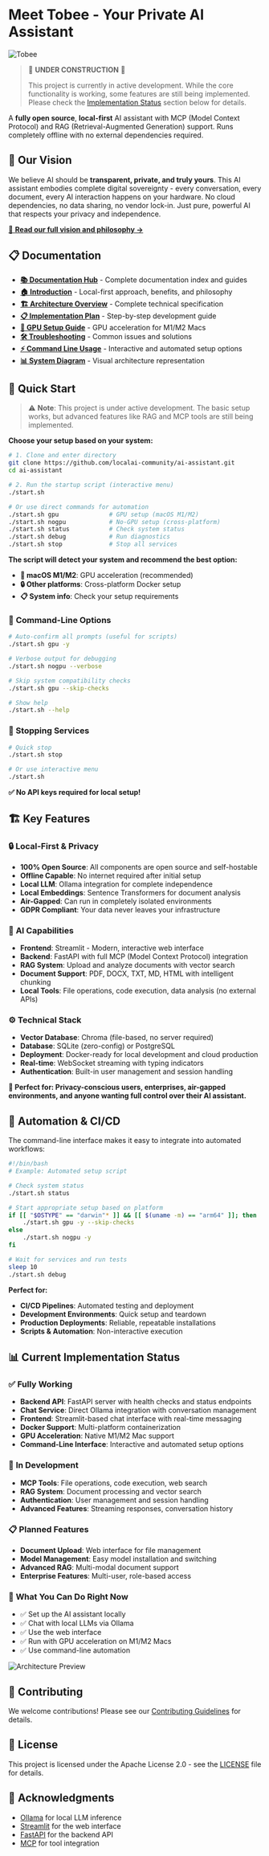 # Meet Tobee - Your Private AI Assistant

![Tobee](docs/img/sloth-logo.png)

> 🚧 **UNDER CONSTRUCTION** 🚧
> 
> This project is currently in active development. While the core functionality is working, some features are still being implemented. Please check the [Implementation Status](#-current-implementation-status) section below for details.

A **fully open source**, **local-first** AI assistant with MCP (Model Context Protocol) and RAG (Retrieval-Augmented Generation) support. Runs completely offline with no external dependencies required.

## 🎯 Our Vision

We believe AI should be **transparent, private, and truly yours**. This AI assistant embodies complete digital sovereignty - every conversation, every document, every AI interaction happens on your hardware. No cloud dependencies, no data sharing, no vendor lock-in. Just pure, powerful AI that respects your privacy and independence.

[📖 **Read our full vision and philosophy →**](docs/INTRODUCTION.md)

## 📋 Documentation

- **[📚 Documentation Hub](docs/README.md)** - Complete documentation index and guides
- **[🏠 Introduction](docs/INTRODUCTION.md)** - Local-first approach, benefits, and philosophy
- **[🏗️ Architecture Overview](docs/ARCHITECTURE.md)** - Complete technical specification
- **[📋 Implementation Plan](docs/IMPLEMENTATION_PLAN.md)** - Step-by-step development guide
- **[🍎 GPU Setup Guide](docs/GPU_SETUP.md)** - GPU acceleration for M1/M2 Macs
- **[🛠️ Troubleshooting](docs/TROUBLESHOOTING.md)** - Common issues and solutions
- **[⚡ Command Line Usage](docs/COMMAND_LINE_USAGE.md)** - Interactive and automated setup options
- **[📊 System Diagram](docs/img/architecture-diagram.svg)** - Visual architecture representation

## 🚀 Quick Start

> ⚠️ **Note**: This project is under active development. The basic setup works, but advanced features like RAG and MCP tools are still being implemented.

**Choose your setup based on your system:**

```bash
# 1. Clone and enter directory
git clone https://github.com/localai-community/ai-assistant.git
cd ai-assistant

# 2. Run the startup script (interactive menu)
./start.sh

# Or use direct commands for automation
./start.sh gpu              # GPU setup (macOS M1/M2)
./start.sh nogpu            # No-GPU setup (cross-platform)
./start.sh status           # Check system status
./start.sh debug            # Run diagnostics
./start.sh stop             # Stop all services
```

**The script will detect your system and recommend the best option:**

- **🍎 macOS M1/M2**: GPU acceleration (recommended)
- **🔒 Other platforms**: Cross-platform Docker setup
- **📋 System info**: Check your setup requirements

### 🎯 **Command-Line Options**

```bash
# Auto-confirm all prompts (useful for scripts)
./start.sh gpu -y

# Verbose output for debugging
./start.sh nogpu --verbose

# Skip system compatibility checks
./start.sh gpu --skip-checks

# Show help
./start.sh --help
```

### 🛑 Stopping Services

```bash
# Quick stop
./start.sh stop

# Or use interactive menu
./start.sh
```

**✅ No API keys required for local setup!**

## 🏗️ Key Features

### 🔒 **Local-First & Privacy**
- **100% Open Source**: All components are open source and self-hostable
- **Offline Capable**: No internet required after initial setup
- **Local LLM**: Ollama integration for complete independence
- **Local Embeddings**: Sentence Transformers for document analysis
- **Air-Gapped**: Can run in completely isolated environments
- **GDPR Compliant**: Your data never leaves your infrastructure

### 🤖 **AI Capabilities**
- **Frontend**: Streamlit - Modern, interactive web interface
- **Backend**: FastAPI with full MCP (Model Context Protocol) integration
- **RAG System**: Upload and analyze documents with vector search
- **Document Support**: PDF, DOCX, TXT, MD, HTML with intelligent chunking
- **Local Tools**: File operations, code execution, data analysis (no external APIs)

### ⚙️ **Technical Stack**
- **Vector Database**: Chroma (file-based, no server required)
- **Database**: SQLite (zero-config) or PostgreSQL
- **Deployment**: Docker-ready for local development and cloud production
- **Real-time**: WebSocket streaming with typing indicators
- **Authentication**: Built-in user management and session handling

**🎯 Perfect for: Privacy-conscious users, enterprises, air-gapped environments, and anyone wanting full control over their AI assistant.**

## 🤖 Automation & CI/CD

The command-line interface makes it easy to integrate into automated workflows:

```bash
#!/bin/bash
# Example: Automated setup script

# Check system status
./start.sh status

# Start appropriate setup based on platform
if [[ "$OSTYPE" == "darwin"* ]] && [[ $(uname -m) == "arm64" ]]; then
    ./start.sh gpu -y --skip-checks
else
    ./start.sh nogpu -y
fi

# Wait for services and run tests
sleep 10
./start.sh debug
```

**Perfect for:**
- **CI/CD Pipelines**: Automated testing and deployment
- **Development Environments**: Quick setup and teardown
- **Production Deployments**: Reliable, repeatable installations
- **Scripts & Automation**: Non-interactive execution

## 📊 Current Implementation Status

### ✅ **Fully Working**
- **Backend API**: FastAPI server with health checks and status endpoints
- **Chat Service**: Direct Ollama integration with conversation management
- **Frontend**: Streamlit-based chat interface with real-time messaging
- **Docker Support**: Multi-platform containerization
- **GPU Acceleration**: Native M1/M2 Mac support
- **Command-Line Interface**: Interactive and automated setup options

### 🚧 **In Development**
- **MCP Tools**: File operations, code execution, web search
- **RAG System**: Document processing and vector search
- **Authentication**: User management and session handling
- **Advanced Features**: Streaming responses, conversation history

### 📋 **Planned Features**
- **Document Upload**: Web interface for file management
- **Model Management**: Easy model installation and switching
- **Advanced RAG**: Multi-modal document support
- **Enterprise Features**: Multi-user, role-based access

### 🎯 **What You Can Do Right Now**
- ✅ Set up the AI assistant locally
- ✅ Chat with local LLMs via Ollama
- ✅ Use the web interface
- ✅ Run with GPU acceleration on M1/M2 Macs
- ✅ Use command-line automation

![Architecture Preview](docs/img/architecture-diagram.svg)

## 🤝 Contributing

We welcome contributions! Please see our [Contributing Guidelines](CONTRIBUTING.md) for details.

## 📄 License

This project is licensed under the Apache License 2.0 - see the [LICENSE](LICENSE) file for details.

## 🙏 Acknowledgments

- [Ollama](https://ollama.ai) for local LLM inference
- [Streamlit](https://streamlit.io) for the web interface
- [FastAPI](https://fastapi.tiangolo.com) for the backend API
- [MCP](https://modelcontextprotocol.io) for tool integration